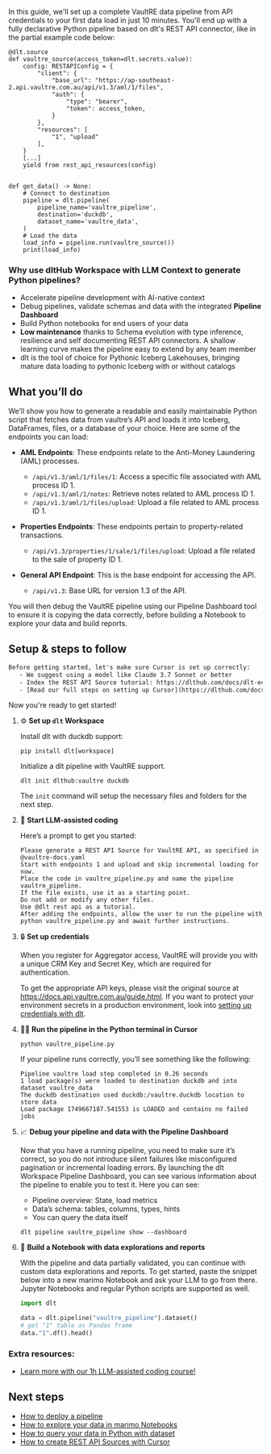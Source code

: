 In this guide, we'll set up a complete VaultRE data pipeline from API credentials to your first data load in just 10 minutes. You'll end up with a fully declarative Python pipeline based on dlt's REST API connector, like in the partial example code below:

```python-outcome
@dlt.source
def vaultre_source(access_token=dlt.secrets.value):
    config: RESTAPIConfig = {
        "client": {
            "base_url": "https://ap-southeast-2.api.vaultre.com.au/api/v1.3/aml/1/files",
            "auth": {
                "type": "bearer",
                "token": access_token,
            }
        },
        "resources": [
            "1", "upload"
        ],
    }
    [...]
    yield from rest_api_resources(config)


def get_data() -> None:
    # Connect to destination
    pipeline = dlt.pipeline(
        pipeline_name='vaultre_pipeline',
        destination='duckdb',
        dataset_name='vaultre_data', 
    )
    # Load the data
    load_info = pipeline.run(vaultre_source())
    print(load_info) 
```

### Why use dltHub Workspace with LLM Context to generate Python pipelines?

- Accelerate pipeline development with AI-native context
- Debug pipelines, validate schemas and data with the integrated **Pipeline Dashboard**
- Build Python notebooks for end users of your data
- **Low maintenance** thanks to Schema evolution with type inference, resilience and self documenting REST API connectors. A shallow learning curve makes the pipeline easy to extend by any team member
- dlt is the tool of choice for Pythonic Iceberg Lakehouses, bringing mature data loading to pythonic Iceberg with or without catalogs

## What you’ll do

We’ll show you how to generate a readable and easily maintainable Python script that fetches data from vaultre’s API and loads it into Iceberg, DataFrames, files, or a database of your choice. Here are some of the endpoints you can load:

- **AML Endpoints**: These endpoints relate to the Anti-Money Laundering (AML) processes.
  - `/api/v1.3/aml/1/files/1`: Access a specific file associated with AML process ID 1.
  - `/api/v1.3/aml/1/notes`: Retrieve notes related to AML process ID 1.
  - `/api/v1.3/aml/1/files/upload`: Upload a file related to AML process ID 1.

- **Properties Endpoints**: These endpoints pertain to property-related transactions.
  - `/api/v1.3/properties/1/sale/1/files/upload`: Upload a file related to the sale of property ID 1.

- **General API Endpoint**: This is the base endpoint for accessing the API.
  - `/api/v1.3`: Base URL for version 1.3 of the API.

You will then debug the VaultRE pipeline using our Pipeline Dashboard tool to ensure it is copying the data correctly, before building a Notebook to explore your data and build reports.

## Setup & steps to follow

```default
Before getting started, let's make sure Cursor is set up correctly:
   - We suggest using a model like Claude 3.7 Sonnet or better
   - Index the REST API Source tutorial: https://dlthub.com/docs/dlt-ecosystem/verified-sources/rest_api/ and add it to context as **@dlt rest api**
   - [Read our full steps on setting up Cursor](https://dlthub.com/docs/dlt-ecosystem/llm-tooling/cursor-restapi#23-configuring-cursor-with-documentation)
```

Now you're ready to get started!

1. ⚙️ **Set up `dlt` Workspace**
    
    Install dlt with duckdb support:
    ```shell
    pip install dlt[workspace]
    ```

    Initialize a dlt pipeline with VaultRE support.
    ```shell
    dlt init dlthub:vaultre duckdb
    ```

    The `init` command will setup the necessary files and folders for the next step.
    
2. 🤠 **Start LLM-assisted coding**
    
    Here’s a prompt to get you started:
    
    ```prompt
    Please generate a REST API Source for VaultRE API, as specified in @vaultre-docs.yaml 
    Start with endpoints 1 and upload and skip incremental loading for now. 
    Place the code in vaultre_pipeline.py and name the pipeline vaultre_pipeline. 
    If the file exists, use it as a starting point. 
    Do not add or modify any other files. 
    Use @dlt rest api as a tutorial. 
    After adding the endpoints, allow the user to run the pipeline with python vaultre_pipeline.py and await further instructions.
    ```

    
3. 🔒 **Set up credentials** 
    
    When you register for Aggregator access, VaultRE will provide you with a unique CRM Key and Secret Key, which are required for authentication.
    
    To get the appropriate API keys, please visit the original source at https://docs.api.vaultre.com.au/guide.html.
    If you want to protect your environment secrets in a production environment, look into [setting up credentials with dlt](https://dlthub.com/docs/walkthroughs/add_credentials).
    
4. 🏃‍♀️ **Run the pipeline in the Python terminal in Cursor**
    
    ```shell
    python vaultre_pipeline.py
    ```
    
    If your pipeline runs correctly, you’ll see something like the following:
    
    ```shell
    Pipeline vaultre load step completed in 0.26 seconds
    1 load package(s) were loaded to destination duckdb and into dataset vaultre_data
    The duckdb destination used duckdb:/vaultre.duckdb location to store data
    Load package 1749667187.541553 is LOADED and contains no failed jobs
    ```
    
5. 📈 **Debug your pipeline and data with the Pipeline Dashboard**

    Now that you have a running pipeline, you need to make sure it’s correct, so you do not introduce silent failures like misconfigured pagination or incremental loading errors. By launching the dlt Workspace Pipeline Dashboard, you can see various information about the pipeline to enable you to test it. Here you can see:
    - Pipeline overview: State, load metrics
    - Data’s schema: tables, columns, types, hints
    - You can query the data itself
    
    ```shell
    dlt pipeline vaultre_pipeline show --dashboard
    ```
    
6. 🐍 **Build a Notebook with data explorations and reports**

    With the pipeline and data partially validated, you can continue with custom data explorations and reports. To get started, paste the snippet below into a new marimo Notebook and ask your LLM to go from there. Jupyter Notebooks and regular Python scripts are supported as well.

    
    ```python
    import dlt

   data = dlt.pipeline("vaultre_pipeline").dataset()
   # get "1" table as Pandas frame
   data."1".df().head()
    ```

### Extra resources:

- [Learn more with our 1h LLM-assisted coding course!](https://www.youtube.com/watch?v=GGid70rnJuM)

## Next steps

- [How to deploy a pipeline](https://dlthub.com/docs/walkthroughs/deploy-a-pipeline)
- [How to explore your data in marimo Notebooks](https://dlthub.com/docs/general-usage/dataset-access/marimo)
- [How to query your data in Python with dataset](https://dlthub.com/docs/general-usage/dataset-access/dataset)
- [How to create REST API Sources with Cursor](https://dlthub.com/docs/dlt-ecosystem/llm-tooling/cursor-restapi)